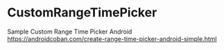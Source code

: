 # CustomRangeTimePicker
Sample Custom Range Time Picker Android 
https://androidcoban.com/create-range-time-picker-android-simple.html
